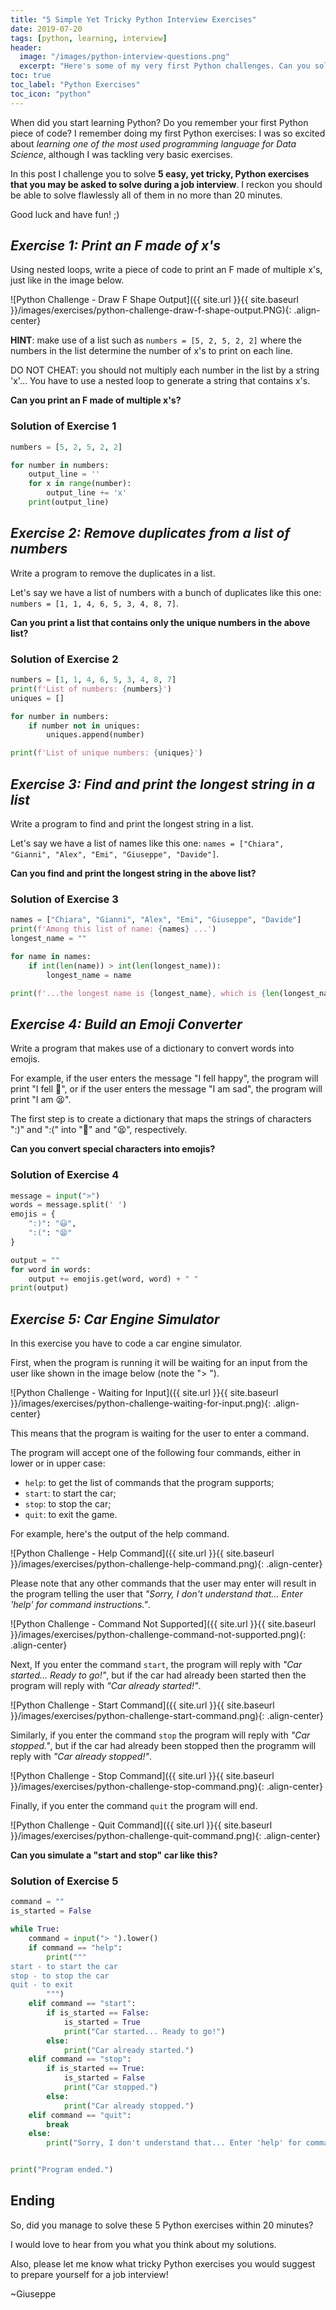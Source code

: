 ```yaml
---
title: "5 Simple Yet Tricky Python Interview Exercises"
date: 2019-07-20
tags: [python, learning, interview]
header:
  image: "/images/python-interview-questions.png"
  excerpt: "Here's some of my very first Python challenges. Can you solve these 5 python interview exercises in no more than 20 minutes?"
toc: true
toc_label: "Python Exercises"
toc_icon: "python"
---
```


When did you start learning Python? Do you remember your first Python piece of code? I remember doing my first Python exercises: I was so excited about *learning one of the most used programming language for Data Science*, although I was tackling very basic exercises.

In this post I challenge you to solve **5 easy, yet tricky, Python exercises that you may be asked to solve during a job interview**. I reckon you should be able to solve flawlessly all of them in no more than 20 minutes.

Good luck and have fun! ;)


## *Exercise 1: Print an F made of x's*

Using nested loops, write a piece of code to print an F made of multiple x's, just like in the image below.

![Python Challenge - Draw F Shape Output]({{ site.url }}{{ site.baseurl }}/images/exercises/python-challenge-draw-f-shape-output.PNG){: .align-center}

**HINT**: make use of a list such as `numbers = [5, 2, 5, 2, 2]` where the numbers in the list determine the number of x's to print on each line.

DO NOT CHEAT: you should not multiply each number in the list by a string 'x'... You have to use a nested loop to generate a string that contains x's.

**Can you print an F made of multiple x's?**

### Solution of Exercise 1

```python
numbers = [5, 2, 5, 2, 2]

for number in numbers:
    output_line = ''
    for x in range(number):
        output_line += 'x'
    print(output_line)
```



## *Exercise 2: Remove duplicates from a list of numbers*

Write a program to remove the duplicates in a list.

Let's say we have a list of numbers with a bunch of duplicates like this one: `numbers = [1, 1, 4, 6, 5, 3, 4, 8, 7]`.

**Can you print a list that contains only the unique numbers in the above list?**

### Solution of Exercise 2

```python
numbers = [1, 1, 4, 6, 5, 3, 4, 8, 7]
print(f'List of numbers: {numbers}')
uniques = []

for number in numbers:
    if number not in uniques:
        uniques.append(number)

print(f'List of unique numbers: {uniques}')
```



## *Exercise 3: Find and print the longest string in a list*

Write a program to find and print the longest string in a list.

Let's say we have a list of names like this one: `names = ["Chiara", "Gianni", "Alex", "Emi", "Giuseppe", "Davide"]`.

**Can you find and print the longest string in the above list?**

### Solution of Exercise 3

```python
names = ["Chiara", "Gianni", "Alex", "Emi", "Giuseppe", "Davide"]
print(f'Among this list of name: {names} ...')
longest_name = ""

for name in names:
    if int(len(name)) > int(len(longest_name)):
        longest_name = name

print(f'...the longest name is {longest_name}, which is {len(longest_name)}-character long')
```



## *Exercise 4: Build an Emoji Converter*

Write a program that makes use of a dictionary to convert words into emojis.

For example, if the user enters the message "I fell happy", the program will print "I fell 🙂", or if the user enters the message "I am sad", the program will print "I am 😫".

The first step is to create a dictionary that maps the strings of characters ":)" and ":(" into "🙂" and "😫", respectively.

**Can you convert special characters into emojis?**

### Solution of Exercise 4

```python
message = input(">")
words = message.split(' ')
emojis = {
    ":)": "😃",
    ":(": "😫"
}

output = ""
for word in words:
    output += emojis.get(word, word) + " "
print(output)
```



## *Exercise 5: Car Engine Simulator*

In this exercise you have to code a car engine simulator.

First, when the program is running it will be waiting for an input from the user like shown in the image below (note the "> ").

![Python Challenge - Waiting for Input]({{ site.url }}{{ site.baseurl }}/images/exercises/python-challenge-waiting-for-input.png){: .align-center}

This means that the program is waiting for the user to enter a command.

The program will accept one of the following four commands, either in lower or in upper case:
+ `help`: to get the list of commands that the program supports;
+ `start`: to start the car;
+ `stop`: to stop the car;
+ `quit`: to exit the game.

For example, here's the output of the help command.

![Python Challenge - Help Command]({{ site.url }}{{ site.baseurl }}/images/exercises/python-challenge-help-command.png){: .align-center}

Please note that any other commands that the user may enter will result in the program telling the user that *"Sorry, I don't understand that... Enter 'help' for command instructions."*.

![Python Challenge - Command Not Supported]({{ site.url }}{{ site.baseurl }}/images/exercises/python-challenge-command-not-supported.png){: .align-center}

Next, If you enter the command `start`, the program will reply with *"Car started... Ready to go!"*, but if the car had already been started then the program will reply with *"Car already started!"*.

![Python Challenge - Start Command]({{ site.url }}{{ site.baseurl }}/images/exercises/python-challenge-start-command.png){: .align-center}

Similarly, if you enter the command `stop` the program will reply with *"Car stopped."*, but if the car had already been stopped then the programm will reply with *"Car already stopped!"*.

![Python Challenge - Stop Command]({{ site.url }}{{ site.baseurl }}/images/exercises/python-challenge-stop-command.png){: .align-center}

Finally, if you enter the command `quit` the program will end.

![Python Challenge - Quit Command]({{ site.url }}{{ site.baseurl }}/images/exercises/python-challenge-quit-command.png){: .align-center}

**Can you simulate a "start and stop" car like this?**

### Solution of Exercise 5

```python
command = ""
is_started = False

while True:
    command = input("> ").lower()
    if command == "help":
        print("""
start - to start the car
stop - to stop the car
quit - to exit
        """)
    elif command == "start":
        if is_started == False:
            is_started = True
            print("Car started... Ready to go!")
        else:
            print("Car already started.")
    elif command == "stop":
        if is_started == True:
            is_started = False
            print("Car stopped.")
        else:
            print("Car already stopped.")
    elif command == "quit":
        break
    else:
        print("Sorry, I don't understand that... Enter 'help' for command instructions.")


print("Program ended.")
```



## Ending

So, did you manage to solve these 5 Python exercises within 20 minutes?

I would love to hear from you what you think about my solutions.

Also, please let me know what tricky Python exercises you would suggest to prepare yourself for a job interview!

~Giuseppe
